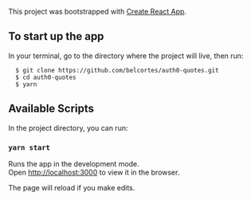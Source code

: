 This project was bootstrapped with [Create React App](https://github.com/facebook/create-react-app).

## To start up the app

In your terminal, go to the directory where the project will live, then run:

```
  $ git clone https://github.com/belcortes/auth0-quotes.git  
  $ cd auth0-quotes  
  $ yarn  
```


## Available Scripts

In the project directory, you can run:

### `yarn start`

Runs the app in the development mode.<br>
Open [http://localhost:3000](http://localhost:3000) to view it in the browser.

The page will reload if you make edits.<br>
